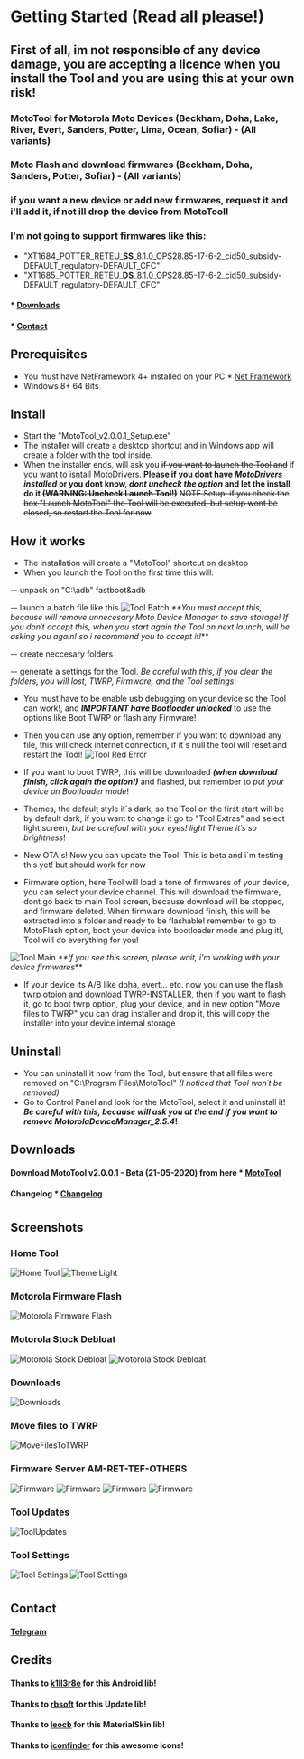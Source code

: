 # Getting Started (Read all please!)

## First of all, im not responsible of any device damage, you are accepting a licence when you install the Tool and you are using this at your own risk!

### MotoTool for Motorola Moto Devices (Beckham, Doha, Lake, River, Evert, Sanders, Potter, Lima, Ocean, Sofiar) - (All variants)
### Moto Flash and download firmwares (Beckham, Doha, Sanders, Potter, Sofiar) - (All variants)

### if you want a new device or add new firmwares, request it and i'll add it, if not ill drop the device from MotoTool! 

### I'm not going to support firmwares like this:
- "XT1684_POTTER_RETEU_**SS**_8.1.0_OPS28.85-17-6-2_cid50_subsidy-DEFAULT_regulatory-DEFAULT_CFC"
- "XT1685_POTTER_RETEU_**DS**_8.1.0_OPS28.85-17-6-2_cid50_subsidy-DEFAULT_regulatory-DEFAULT_CFC"

#### * [Downloads](https://github.com/Franco28/MotoTool#downloads-1) 
#### * [Contact](https://github.com/Franco28/MotoTool#contact) 

## Prerequisites
- You must have NetFramework 4+ installed on your PC * [Net Framework](https://dotnet.microsoft.com/download) 
- Windows 8+ 64 Bits

## Install
- Start the "MotoTool_v2.0.0.1_Setup.exe"
- The installer will create a desktop shortcut and in Windows app will create a folder with the tool inside. 
- When the installer ends, will ask you ~~if you want to launch the Tool and~~ if you want to isntall MotoDrivers. **Please if you dont have _MotoDrivers installed_ or you dont know, _dont uncheck the option_ and let the install do it ~~(WARNING: Uncheck Launch Tool!)~~**
~~NOTE Setup: if you check the box "Launch MotoTool" the Tool will be executed, but setup wont be closed, so restart the Tool for now~~

## How it works
- The installation will create a "MotoTool" shortcut on desktop
- When you launch the Tool on the first time this will:

-- unpack on "C:\adb\" fastboot&adb

-- launch a batch file like this
![Tool Batch](https://github.com/Franco28/MotoTool/blob/master/Screens/remove.png "Tool Batch")
_**You must accept this, because will remove unnecesary Moto Device Manager to save storage! If you don´t accept this, when you start again the Tool on next launch, will be asking you again! so i recommend you to accept it!_**

-- create neccesary folders

-- generate a settings for the Tool. _Be careful with this, if you clear the folders, you will lost, TWRP, Firmware, and the Tool settings_!

- You must have to be enable usb debugging on your device so the Tool can work!, and **_IMPORTANT have Bootloader unlocked_** to use the options like Boot TWRP or flash any Firmware!

- Then you can use any option, remember if you want to download any file, this will check internet connection, if it´s null the tool will reset and restart the Tool!
![Tool Red Error](https://github.com/Franco28/MotoTool/blob/master/Screens/rederror.png "Tool Red Error")

- If you want to boot TWRP, this will be downloaded **_(when download finish, click again the option!)_** and flashed, but remember to _put your device on Bootloader mode_!

- Themes, the default style it´s dark, so the Tool on the first start will be by default dark, if you want to change it go to "Tool Extras" and select light screen, _but be carefoul with your eyes! light Theme it´s so brightness_!

- New OTA´s! Now you can update the Tool! This is beta and i´m testing this yet! but should work for now

- Firmware option, here Tool will load a tone of firmwares of your device, you can select your device channel. This will download the firmware, dont go back to main Tool screen, because download will be stopped, and firmware deleted. When firmware download finish, this will be extracted into a folder and ready to be flashable! remember to go to MotoFlash option, boot your device into bootloader mode and plug it!, Tool will do everything for you!

![Tool Main](https://github.com/Franco28/MotoTool/blob/master/Screens/mainserver.png "Tool Main")
_**If you see this screen, please wait, i'm working with your device firmwares_**

- If your device its A/B like doha, evert... etc. now you can use the flash twrp otpion and download TWRP-INSTALLER, then if you want to flash it, go to boot twrp option, plug your device, and in new option "Move files to TWRP" you can drag installer and drop it, this will copy the installer into your device internal storage

## Uninstall
- You can uninstall it now from the Tool, but ensure that all files were removed on "C:\Program Files\MotoTool\" _(I noticed that Tool won´t be removed)_
- Go to Control Panel and look for the MotoTool, select it and uninstall it! **_Be careful with this, because will ask you at the end if you want to remove MotorolaDeviceManager_2.5.4_!** 


## Downloads
#### Download MotoTool v2.0.0.1 - Beta (21-05-2020) from here * [MotoTool](https://github.com/Franco28/MotoTool/releases/tag/v2.0.0.1) 
#### Changelog * [Changelog](https://MotoToolEngine.000webhostapp.com/MotoTool/changelog.txt) 


#


## Screenshots

### Home Tool
![Home Tool](https://github.com/Franco28/MotoTool/blob/master/Screens/Tool.png "Tool")
![Theme Light](https://github.com/Franco28/MotoTool/blob/master/Screens/ToolLight.png "Theme Light")

### Motorola Firmware Flash 
![Motorola Firmware Flash](https://github.com/Franco28/MotoTool/blob/master/Screens/MotoFlash.png "Motorola Firmware Flash")

### Motorola Stock Debloat 
![Motorola Stock Debloat](https://github.com/Franco28/MotoTool/blob/master/Screens/Debloat.png "Motorola Stock Debloat")
![Motorola Stock Debloat](https://github.com/Franco28/MotoTool/blob/master/Screens/DebloatOthers.png "Motorola Stock Debloat")

### Downloads
![Downloads](https://github.com/Franco28/MotoTool/blob/master/Screens/Download.png "Downloads")

### Move files to TWRP 
![MoveFilesToTWRP](https://github.com/Franco28/MotoTool/blob/master/Screens/MoveFilesToTWRP.png "MoveFilesToTWRP")

### Firmware Server AM-RET-TEF-OTHERS
![Firmware](https://github.com/Franco28/MotoTool/blob/master/Screens/FirmwaresAM.png "Firmware")
![Firmware](https://github.com/Franco28/MotoTool/blob/master/Screens/FirmwaresRET.png "Firmware")
![Firmware](https://github.com/Franco28/MotoTool/blob/master/Screens/FirmwaresTEF.png "Firmware")
![Firmware](https://github.com/Franco28/MotoTool/blob/master/Screens/FirmwaresOTHERS.png "Firmware")

### Tool Updates
![ToolUpdates](https://github.com/Franco28/MotoTool/blob/master/Screens/Updates.png "ToolUpdates")

### Tool Settings
![Tool Settings](https://github.com/Franco28/MotoTool/blob/master/Screens/ToolSettings.png "Tool Settings")
![Tool Settings](https://github.com/Franco28/MotoTool/blob/master/Screens/ToolSettingsTheme.png "Tool Settings")


#


## Contact 
#### [Telegram](https://t.me/francom28) 

## Credits
#### Thanks to [k1ll3r8e](https://forum.xda-developers.com/showthread.php?t=2772502) for this Android lib!
#### Thanks to [rbsoft](https://github.com/ravibpatel/AutoUpdater.NET) for this Update lib!
#### Thanks to [leocb](https://github.com/leocb/MaterialSkin) for this MaterialSkin lib!
#### Thanks to [iconfinder](https://www.iconfinder.com/) for this awesome icons!
